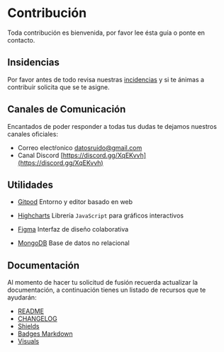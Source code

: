 # Contribución

Toda contribución es bienvenida, por favor lee ésta guía o ponte en contacto.

## Insidencias

Por favor antes de todo revisa nuestras [incidencias](https://github.com/datosruido/recolector/issues) y si te ánimas a contribuir solicita que se te asigne.

## Canales de Comunicación

Encantados de poder responder a todas tus dudas te dejamos nuestros canales oficiales:

* Correo electŕonico [datosruido@gmail.com](mailto:datosruido@gmail.com)
* Canal Discord [https://discord.gg/XqEKvvh](https://discord.gg/XqEKvvh)

## Utilidades

* [Gitpod](https://www.gitpod.io/) Entorno y editor basado en web

* [Highcharts](https://www.highcharts.com/) Librería `JavaScript` para gráficos interactivos

* [Figma](https://www.figma.com/) Interfaz de diseño colaborativa

* [MongoDB](https://www.mongodb.com/try) Base de datos no relacional

## Documentación

Al momento de hacer tu solicitud de fusión recuerda actualizar la documentación, a continuación tienes un listado de recursos que te ayudarán:

* [README](https://www.makeareadme.com/)
* [CHANGELOG](https://keepachangelog.com/es-ES/1.0.0/)
* [Shields](https://shields.io/)
* [Badges Markdown](https://github.com/Ileriayo/markdown-badges/blob/master/README.md)
* [Visuals](https://asciinema.org/)
